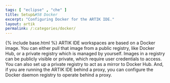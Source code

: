 ```yaml
---
tags: [ "eclipse" , "che" ]
title: Setup&#58 Docker
excerpt: "Configuring Docker for the ARTIK IDE."
layout: artik
permalink: /:categories/docker/
---
```

{% include base.html %}
ARTIK IDE workspaces are based on a Docker image. You can either pull that image from a public registry, like Docker Hub, or a private registry which is managed by yourself. Images in a registry can be publicly visible or private, which require user credentials to access. You can also set up a private registry to act as a mirror to Docker Hub. And, if you are running the ARTIK IDE behind a proxy, you can configure the Docker daemon registry to operate behind a proxy.
